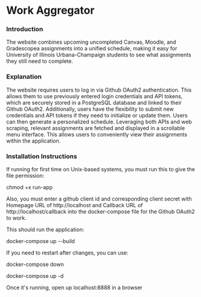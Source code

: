 # Work Aggregator

### Introduction
The website combines upcoming uncompleted Canvas, Moodle, and Gradescopea assignments into a unified schedule, making it easy for University of Illinois Urbana-Champaign students to see what assignments they still need to complete.

### Explanation
The website requires users to log in via Github OAuth2 authentication. This allows them to use previously entered login credentials and API tokens, which are securely stored in a PostgreSQL database and linked to their Github OAuth2. Additionally, users have the flexibility to submit new credentials and API tokens if they need to initialize or update them. Users can then generate a personalized schedule. Leveraging both APIs and web scraping, relevant assignments are fetched and displayed in a scrollable menu interface. This allows users to conveniently view their assignments within the application.

### Installation Instructions
If running for first time on Unix-based systems, you must run this to give the file permission:

chmod +x run-app

Also, you must enter a github client id and corresponding client secret with Homepage URL of http://localhost and Callback URL of http://localhost/callback into the docker-compose file for the Github OAuth2 to work.

This should run the application:

docker-compose up --build

If you need to restart after changes, you can use:

docker-compose down

docker-compose up -d

Once it's running, open up localhost:8888 in a browser
